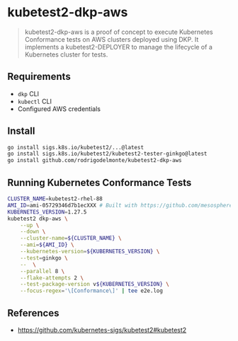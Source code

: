 # kubetest2-dkp-aws

> kubetest2-dkp-aws is a proof of concept to execute Kubernetes Conformance tests on AWS clusters deployed using DKP. It implements a kubetest2-DEPLOYER to manage the lifecycle of a Kubernetes cluster for tests.

## Requirements

* `dkp` CLI
* `kubectl` CLI
* Configured AWS credentials

## Install

```sh
go install sigs.k8s.io/kubetest2/...@latest
go install sigs.k8s.io/kubetest2/kubetest2-tester-ginkgo@latest
go install github.com/rodrigodelmonte/kubetest2-dkp-aws
```

## Running Kubernetes Conformance Tests

```sh
CLUSTER_NAME=kubetest2-rhel-88
AMI_ID=ami-05729346d7b1ecXXX # Built with https://github.com/mesosphere/konvoy-image-builder/
KUBERNETES_VERSION=1.27.5
kubetest2 dkp-aws \
    --up \
    --down \
    --cluster-name=${CLUSTER_NAME} \
    --ami=${AMI_ID} \
    --kubernetes-version=${KUBERNETES_VERSION} \
    --test=ginkgo \
    --  \
    --parallel 8 \
    --flake-attempts 2 \
    --test-package-version v${KUBERNETES_VERSION} \
    --focus-regex='\[Conformance\]' | tee e2e.log
```

## References

* <https://github.com/kubernetes-sigs/kubetest2#kubetest2>

